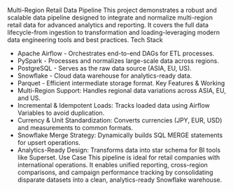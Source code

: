 Multi-Region Retail Data Pipeline
This project demonstrates a robust and scalable data pipeline designed to integrate and normalize
multi-region retail data for advanced analytics and reporting. It covers the full data lifecycle-from
ingestion to transformation and loading-leveraging modern data engineering tools and best
practices.
Tech Stack
* Apache Airflow - Orchestrates end-to-end DAGs for ETL processes.
* PySpark - Processes and normalizes large-scale data across regions.
* PostgreSQL - Serves as the raw data source (ASIA, EU, US).
* Snowflake - Cloud data warehouse for analytics-ready data.
* Parquet - Efficient intermediate storage format.
Key Features & Working
* Multi-Region Support: Handles regional data variations across ASIA, EU, and US.
* Incremental & Idempotent Loads: Tracks loaded data using Airflow Variables to avoid duplication.
* Currency & Unit Standardization: Converts currencies (JPY, EUR, USD) and measurements to
common formats.
* Snowflake Merge Strategy: Dynamically builds SQL MERGE statements for upsert operations.
* Analytics-Ready Design: Transforms data into star schema for BI tools like Superset.
Use Case
This pipeline is ideal for retail companies with international operations. It enables unified reporting,
cross-region comparisons, and campaign performance tracking by consolidating disparate datasets
into a clean, analytics-ready Snowflake warehouse.
